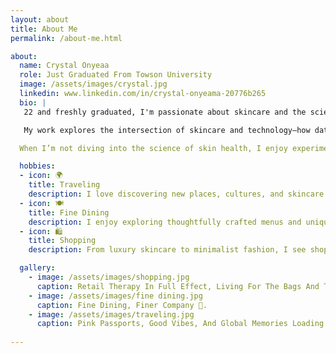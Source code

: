 ```yaml
---
layout: about
title: About Me
permalink: /about-me.html

about:
  name: Crystal Onyeaa
  role: Just Graduated From Towson University
  image: /assets/images/crystal.jpg
  linkedin: www.linkedin.com/in/crystal-onyeama-20776b265
  bio: |
   22 and freshly graduated, I'm passionate about skincare and the science behind it. Exploring how beauty and innovation blend to create confident, glowing skin!

   My work explores the intersection of skincare and technology—how data-driven tools, smart devices, and digital platforms can empower people to better understand and care for their skin.

  When I’m not diving into the science of skin health, I enjoy experimenting with new formulations, learning about cosmetic chemistry, and staying up to date with the latest beauty tech innovations.

  hobbies:
  - icon: 🌍
    title: Traveling
    description: I love discovering new places, cultures, and skincare routines from around the world—each trip inspires me in unexpected ways.
  - icon: 🍽️
    title: Fine Dining
    description: I enjoy exploring thoughtfully crafted menus and unique flavor pairings—it's where creativity and experience come together beautifully.
  - icon: 🛍️
    title: Shopping
    description: From luxury skincare to minimalist fashion, I see shopping as a way to curate my personal style and stay in tune with beauty trends.

  gallery:
    - image: /assets/images/shopping.jpg
      caption: Retail Therapy In Full Effect, Living For The Bags And The Vibes ✨.
    - image: /assets/images/fine dining.jpg
      caption: Fine Dining, Finer Company 🥂.
    - image: /assets/images/traveling.jpg
      caption: Pink Passports, Good Vibes, And Global Memories Loading ✈️.
    
---
```

